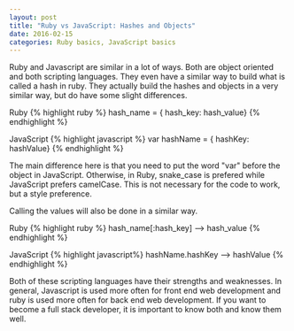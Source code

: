 ```yaml
---
layout: post
title: "Ruby vs JavaScript: Hashes and Objects"
date: 2016-02-15
categories: Ruby basics, JavaScript basics
---
```

Ruby and Javascript are similar in a lot of ways. Both are object oriented and both scripting languages. They even have a similar way to build what is called a hash in ruby. They actually build the hashes and objects in a very similar way, but do have some slight differences.

Ruby
{% highlight ruby %}
hash_name = { hash_key: hash_value}
{% endhighlight %}

JavaScript
{% highlight javascript %}
var hashName = { hashKey: hashValue}
{% endhighlight %}

The main difference here is that you need to put the word "var" before the object in JavaScript. Otherwise, in Ruby, snake_case is prefered while JavaScript prefers camelCase. This is not necessary for the code to work, but a style preference.

Calling the values will also be done in a similar way.

Ruby
{% highlight ruby %}
hash_name[:hash_key] --> hash_value
{% endhighlight %}

JavaScript
{% highlight javascript%}
hashName.hashKey --> hashValue
{% endhighlight %}

Both of these scripting languages have their strengths and weaknesses. In general, Javascript is used more often for front end web development and ruby is used more often for back end web development. If you want to become a full stack developer, it is important to know both and know them well.